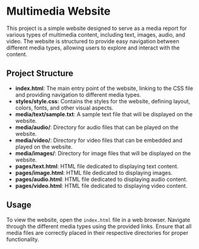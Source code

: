 # Multimedia Website

This project is a simple website designed to serve as a media report for various types of multimedia content, including text, images, audio, and video. The website is structured to provide easy navigation between different media types, allowing users to explore and interact with the content.

## Project Structure

- **index.html**: The main entry point of the website, linking to the CSS file and providing navigation to different media types.
- **styles/style.css**: Contains the styles for the website, defining layout, colors, fonts, and other visual aspects.
- **media/text/sample.txt**: A sample text file that will be displayed on the website.
- **media/audio/**: Directory for audio files that can be played on the website.
- **media/video/**: Directory for video files that can be embedded and played on the website.
- **media/images/**: Directory for image files that will be displayed on the website.
- **pages/text.html**: HTML file dedicated to displaying text content.
- **pages/image.html**: HTML file dedicated to displaying images.
- **pages/audio.html**: HTML file dedicated to displaying audio content.
- **pages/video.html**: HTML file dedicated to displaying video content.

## Usage

To view the website, open the `index.html` file in a web browser. Navigate through the different media types using the provided links. Ensure that all media files are correctly placed in their respective directories for proper functionality.